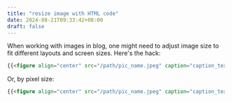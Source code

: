 ```yaml
---
title: "resize image with HTML code"
date: 2024-08-21T09:33:42+08:00
draft: false
---
```


When working with images in blog, one might need to adjust image size to fit different layouts and screen sizes. Here's the hack:

```html
{{<figure align="center" src="/path/pic_name.jpeg" caption="caption_text" width="50%">}}
```

Or, by pixel size:

```html
{{<figure align="center" src="/path/pic_name.jpeg" caption="caption_text" width="300px">}}
```
